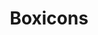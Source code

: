 ---
git: https://github.com/atisawd/boxicons
logohandle: boxicons
sort: boxicons
title: Boxicons
website: https://boxicons.com/
---